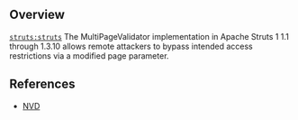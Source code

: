## Overview
[`struts:struts`](http://search.maven.org/#search%7Cga%7C1%7Ca%3A%22struts%22)
The MultiPageValidator implementation in Apache Struts 1 1.1 through 1.3.10 allows remote attackers to bypass intended access restrictions via a modified page parameter.

## References
- [NVD](https://web.nvd.nist.gov/view/vuln/detail?vulnId=CVE-2015-0899)